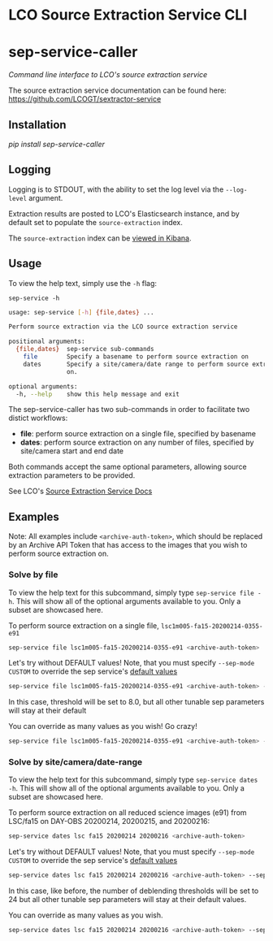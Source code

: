 # LCO Source Extraction Service CLI

# sep-service-caller
*Command line interface to LCO's source extraction service*

The source extraction service documentation can be found here: https://github.com/LCOGT/sextractor-service

## Installation
*pip install sep-service-caller*

## Logging
Logging is to STDOUT, with the ability to set the log level via the `--log-level` argument.

Extraction results are posted to LCO's Elasticsearch instance, and by default set to populate
the `source-extraction` index.

The `source-extraction` index can be [viewed in Kibana](http://kibana.lco.gtn/goto/8429a1c456dd20b653a4f1f8ef4ff78f).

## Usage
To view the help text, simply use the `-h` flag:

`sep-service -h`

```bash
usage: sep-service [-h] {file,dates} ...

Perform source extraction via the LCO source extraction service

positional arguments:
  {file,dates}  sep-service sub-commands
    file        Specify a basename to perform source extraction on
    dates       Specify a site/camera/date range to perform source extractions
                on.

optional arguments:
  -h, --help    show this help message and exit
```

The sep-service-caller has two sub-commands in order to facilitate two distict workflows:
* **file**: perform source extraction on a single file, specified by basename
* **dates**: perform source extraction on any number of files, specified by site/camera start and end date

Both commands accept the same optional parameters, allowing source extraction parameters to be provided. 

See LCO's [Source Extraction Service Docs](https://github.com/LCOGT/sextractor-service)

## Examples
Note: All examples include `<archive-auth-token>`, which should be replaced by an Archive API Token that has access
to the images that you wish to perform source extraction on.

### Solve by file
To view the help text for this subcommand, simply type `sep-service file -h`. This will show all of the
optional arguments available to you. Only a subset are showcased here.

To perform source extraction on a single file, `lsc1m005-fa15-20200214-0355-e91`
```bash
sep-service file lsc1m005-fa15-20200214-0355-e91 <archive-auth-token>
```

Let's try without DEFAULT values!
Note, that you must specify `--sep-mode CUSTOM` to override the sep service's [default values](https://github.com/LCOGT/sextractor-service#extraction-modes)
```bash
sep-service file lsc1m005-fa15-20200214-0355-e91 <archive-auth-token> --sep-mode CUSTOM --threshold 8.0
```
In this case, threshold will be set to 8.0, but all other tunable sep parameters will stay at their default

You can override as many values as you wish! Go crazy!
```bash
sep-service file lsc1m005-fa15-20200214-0355-e91 <archive-auth-token> --sep-mode CUSTOM --threshold 8.0 --min-area 2 --noise-model GLOBALRMS
```

### Solve by site/camera/date-range
To view the help text for this subcommand, simply type `sep-service dates -h`. This will show all of the
optional arguments available to you. Only a subset are showcased here.


To perform source extraction on all reduced science images (e91) from LSC/fa15 on DAY-OBS 20200214, 20200215, and 20200216:
```bash
sep-service dates lsc fa15 20200214 20200216 <archive-auth-token>
```

Let's try without DEFAULT values!
Note, that you must specify `--sep-mode CUSTOM` to override the sep service's [default values](https://github.com/LCOGT/sextractor-service#extraction-modes)
```bash
sep-service dates lsc fa15 20200214 20200216 <archive-auth-token> --sep-mode CUSTOM --deblend-n-threshold 24
```
In this case, like before, the number of deblending thresholds will be set to 24 but all other tunable sep parameters will stay at their default values.

You can override as many values as you wish.
```bash
sep-service dates lsc fa15 20200214 20200216 <archive-auth-token> --sep-mode CUSTOM --threshold 8.0 --min-area 2 --noise-model GLOBALRMS
```
